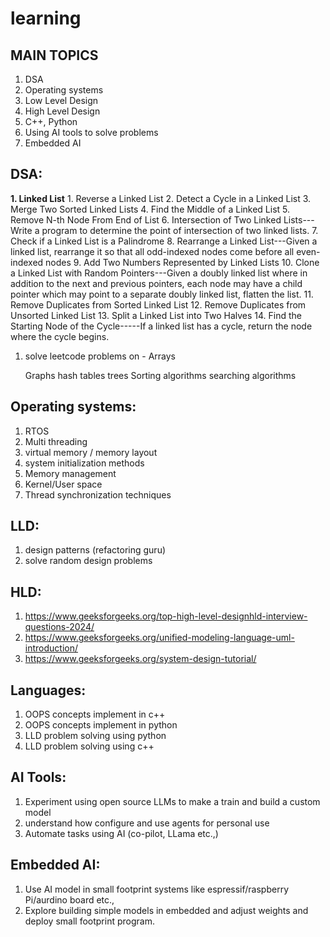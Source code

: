 # learning

MAIN TOPICS
-----------
1. DSA
2. Operating systems
3. Low Level Design
4. High Level Design
5. C++, Python
6. Using AI tools to solve problems
7. Embedded AI

DSA:
---

**1. Linked List**
     1. Reverse a Linked List
     2. Detect a Cycle in a Linked List
     3. Merge Two Sorted Linked Lists
     4. Find the Middle of a Linked List
     5. Remove N-th Node From End of List
     6. Intersection of Two Linked Lists--- Write a program to determine the point of intersection of two linked lists.
     7. Check if a Linked List is a Palindrome
     8. Rearrange a Linked List---Given a linked list, rearrange it so that all odd-indexed nodes come before all even-indexed nodes
     9. Add Two Numbers Represented by Linked Lists
     10. Clone a Linked List with Random Pointers---Given a doubly linked list where in addition to the next and previous pointers, each node may have a child pointer which may point to a separate doubly linked list, flatten the list.
     11. Remove Duplicates from Sorted Linked List
     12. Remove Duplicates from Unsorted Linked List
     13. Split a Linked List into Two Halves
     14. Find the Starting Node of the Cycle-----If a linked list has a cycle, return the node where the cycle begins.
     
             
1. solve leetcode problems on -
   Arrays
  
   Graphs
   hash tables
   trees
   Sorting algorithms
   searching algorithms

Operating systems:
------------------
1. RTOS
2. Multi threading
3. virtual memory / memory layout
4. system initialization methods
5. Memory management
6. Kernel/User space
7. Thread synchronization techniques

LLD:
---
1. design patterns (refactoring guru)
2. solve random design problems

HLD:
----
1. https://www.geeksforgeeks.org/top-high-level-designhld-interview-questions-2024/
2. https://www.geeksforgeeks.org/unified-modeling-language-uml-introduction/
3. https://www.geeksforgeeks.org/system-design-tutorial/

Languages:
----------
1. OOPS concepts implement in c++
2. OOPS concepts implement in python
3. LLD problem solving using python
4. LLD problem solving using c++

AI Tools:
---------
1. Experiment using open source LLMs to make a train and build a custom model
2. understand how configure and use agents for personal use
3. Automate tasks using AI (co-pilot, LLama etc.,)

Embedded AI:
------------
1. Use AI model in small footprint systems like espressif/raspberry Pi/aurdino board etc.,
2. Explore building simple models in embedded and adjust weights and deploy small footprint program. 
